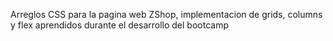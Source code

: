Arreglos CSS para la pagina web ZShop, implementacion de grids, columns y flex aprendidos durante el desarrollo del bootcamp
